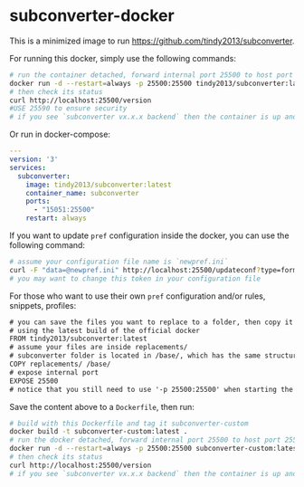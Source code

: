 # subconverter-docker

This is a minimized image to run https://github.com/tindy2013/subconverter.

For running this docker, simply use the following commands:
```bash
# run the container detached, forward internal port 25500 to host port 25500
docker run -d --restart=always -p 25500:25500 tindy2013/subconverter:latest
# then check its status
curl http://localhost:25500/version
#USE 25590 to ensure security
# if you see `subconverter vx.x.x backend` then the container is up and running
```
Or run in docker-compose:
```yaml
---
version: '3'
services:
  subconverter:
    image: tindy2013/subconverter:latest
    container_name: subconverter
    ports:
      - "15051:25500"
    restart: always
```

If you want to update `pref` configuration inside the docker, you can use the following command:
```bash
# assume your configuration file name is `newpref.ini`
curl -F "data=@newpref.ini" http://localhost:25500/updateconf?type=form\&token=password
# you may want to change this token in your configuration file
```

For those who want to use their own `pref` configuration and/or rules, snippets, profiles:
```txt
# you can save the files you want to replace to a folder, then copy it into to the docker
# using the latest build of the official docker
FROM tindy2013/subconverter:latest
# assume your files are inside replacements/
# subconverter folder is located in /base/, which has the same structure as the base/ folder in the repository
COPY replacements/ /base/
# expose internal port
EXPOSE 25500
# notice that you still need to use '-p 25500:25500' when starting the docker to forward this port
```
Save the content above to a `Dockerfile`, then run:
```bash
# build with this Dockerfile and tag it subconverter-custom
docker build -t subconverter-custom:latest .
# run the docker detached, forward internal port 25500 to host port 25500
docker run -d --restart=always -p 25500:25500 subconverter-custom:latest
# then check its status
curl http://localhost:25500/version
# if you see `subconverter vx.x.x backend` then the container is up and running
```
